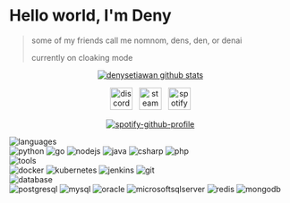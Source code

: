 # Hello world, I'm Deny
> some of my friends call me nomnom, dens, den, or denai
> 
> currently on cloaking mode

<p align="center">
  <a href="https://github.com/denysetiawan28"><img src="https://github-readme-stats.vercel.app/api?username=denysetiawan28&amp;hide_border=true&amp;show_icons=true&amp;theme=react" alt="denysetiawan github stats"></a>
</p>

<p align="center">
  <a href="https://discordapp.com/users/195547633656397824"><img title="discord" height="40px" width="40px" src="https://symbols.getvecta.com/stencil_78/72_discord-tile.213125d9e8.svg" /></a> &nbsp;
  <a href="https://steamcommunity.com/id/screwcork"><img title="steam" height="40px" width="40px" src="https://symbols.getvecta.com/stencil_96/95_steam-icon.48411dd3f8.svg" /></a> <space> &nbsp;</space>
  <a href="https://open.spotify.com/user/21qholackpgjlblhogatpcaxi?si=c8ca4438b4f2454a"><img title="spotify" height="40px" width="40px" src="https://symbols.getvecta.com/stencil_96/67_spotify-tile.8c1aae57ca.svg" /></a> 
</p>

<div align="center">
  
  [![spotify-github-profile](https://spotify-github-profile.vercel.app/api/view?uid=21qholackpgjlblhogatpcaxi&cover_image=true&theme=default&bar_color=000a00&bar_color_cover=false)](https://spotify-github-profile.vercel.app/api/view?uid=21qholackpgjlblhogatpcaxi&redirect=true)
  
</div>


![languages](https://img.shields.io/static/v1?label=&message=learning%20languages%20:%20&color=111&style=for-the-badge) <br>
![python](https://img.shields.io/static/v1?logo=python&label=&message=python&color=151515&logoColor=1597BB&style=for-the-badge)
![go](https://img.shields.io/static/v1?logo=go&label=&message=golang&color=151515&logoColor=FF0000&style=for-the-badge)
![nodejs](https://img.shields.io/static/v1?logo=nodedotjs&label=&message=nodejs&color=151515&logoColor=1597BB&style=for-the-badge)
![java](https://img.shields.io/static/v1?logo=java&label=&message=java&color=151515&logoColor=FF0000&style=for-the-badge)
![csharp](https://img.shields.io/static/v1?logo=csharp&label=&message=csharp&color=151515&logoColor=1597BB&style=for-the-badge)
![php](https://img.shields.io/static/v1?logo=php&label=&message=php&color=151515&logoColor=FF0000&style=for-the-badge)
&nbsp;&nbsp;&nbsp;
<br>
![tools](https://img.shields.io/static/v1?label=&message=learning%20tools%20:&color=111&style=for-the-badge) <br>
![docker](https://img.shields.io/static/v1?logo=docker&label=&message=docker&color=151515&logoColor=FF0000&style=for-the-badge)
![kubernetes](https://img.shields.io/static/v1?logo=kubernetes&label=&message=kubernetes&color=151515&logoColor=1597BB&style=for-the-badge)
![jenkins](https://img.shields.io/static/v1?logo=jenkins&label=&message=jenkins&color=151515&logoColor=FF0000&style=for-the-badge)
![git](https://img.shields.io/static/v1?logo=git&label=&message=git&color=151515&logoColor=1597BB&style=for-the-badge)
&nbsp;&nbsp;&nbsp;
<br>
![database](https://img.shields.io/static/v1?label=&message=learning%20database%20:&color=111&style=for-the-badge) <br>
![postgresql](https://img.shields.io/static/v1?logo=python&label=&message=postgresql&color=151515&logoColor=1597BB&style=for-the-badge)
![mysql](https://img.shields.io/static/v1?logo=mysql&label=&message=mysql&color=151515&logoColor=FF0000&style=for-the-badge)
![oracle](https://img.shields.io/static/v1?logo=oracle&label=&message=oracle&color=151515&logoColor=1597BB&style=for-the-badge)
![microsoftsqlserver](https://img.shields.io/static/v1?logo=microsoftsqlserver&label=&message=microsoftSQL&color=151515&logoColor=FF0000&style=for-the-badge)
![redis](https://img.shields.io/static/v1?logo=redis&label=&message=redis&color=151515&logoColor=1597BB&style=for-the-badge)
![mongodb](https://img.shields.io/static/v1?logo=mongodb&label=&message=mongodb&color=151515&logoColor=FF0000&style=for-the-badge)
